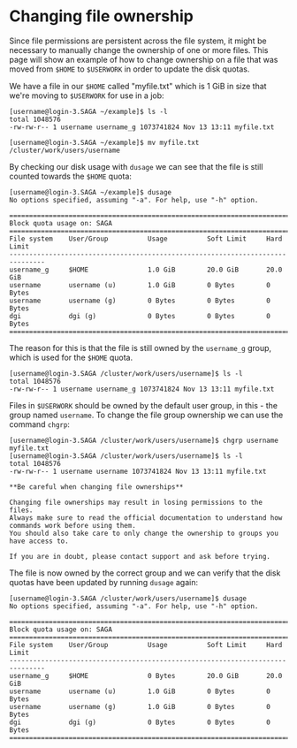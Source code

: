 # Changing file ownership

Since file permissions are persistent across the file system, it might be necessary to manually change the ownership of one or more files.
This page will show an example of how to change ownership on a file that was moved from `$HOME` to `$USERWORK` in order to update the disk quotas.

We have a file in our `$HOME` called "myfile.txt" which is 1 GiB in size that we're moving to `$USERWORK` for use in a job:

```
[username@login-3.SAGA ~/example]$ ls -l
total 1048576
-rw-rw-r-- 1 username username_g 1073741824 Nov 13 13:11 myfile.txt

[username@login-3.SAGA ~/example]$ mv myfile.txt /cluster/work/users/username

```

By checking our disk usage with `dusage` we can see that the file is still counted towards the `$HOME` quota:

```
[username@login-3.SAGA ~/example]$ dusage
No options specified, assuming "-a". For help, use "-h" option.

===============================================================================
Block quota usage on: SAGA
===============================================================================
File system    User/Group          Usage          Soft Limit     Hard Limit     
-------------------------------------------------------------------------------
username_g     $HOME               1.0 GiB        20.0 GiB       20.0 GiB       
username       username (u)        1.0 GiB        0 Bytes        0 Bytes        
username       username (g)        0 Bytes        0 Bytes        0 Bytes      
dgi            dgi (g)             0 Bytes        0 Bytes        0 Bytes        
===============================================================================
```

The reason for this is that the file is still owned by the `username_g` group, which is used for the `$HOME` quota.

```
[username@login-3.SAGA /cluster/work/users/username]$ ls -l
total 1048576
-rw-rw-r-- 1 username username_g 1073741824 Nov 13 13:11 myfile.txt
```

Files in `$USERWORK` should be owned by the default user group, in this - the group named `username`.
To change the file group ownership we can use the command `chgrp`:

```
[username@login-3.SAGA /cluster/work/users/username]$ chgrp username myfile.txt 
[username@login-3.SAGA /cluster/work/users/username]$ ls -l
total 1048576
-rw-rw-r-- 1 username username 1073741824 Nov 13 13:11 myfile.txt
```

```{warning}
**Be careful when changing file ownerships**

Changing file ownerships may result in losing permissions to the files.
Always make sure to read the official documentation to understand how commands work before using them.
You should also take care to only change the ownership to groups you have access to.

If you are in doubt, please contact support and ask before trying.
```


The file is now owned by the correct group and we can verify that the disk quotas have been updated by running `dusage` again:

```
[username@login-3.SAGA /cluster/work/users/username]$ dusage
No options specified, assuming "-a". For help, use "-h" option.

===============================================================================
Block quota usage on: SAGA
===============================================================================
File system    User/Group          Usage          Soft Limit     Hard Limit     
-------------------------------------------------------------------------------
username_g     $HOME               0 Bytes        20.0 GiB       20.0 GiB       
username       username (u)        1.0 GiB        0 Bytes        0 Bytes        
username       username (g)        1.0 GiB        0 Bytes        0 Bytes      
dgi            dgi (g)             0 Bytes        0 Bytes        0 Bytes         
===============================================================================
```